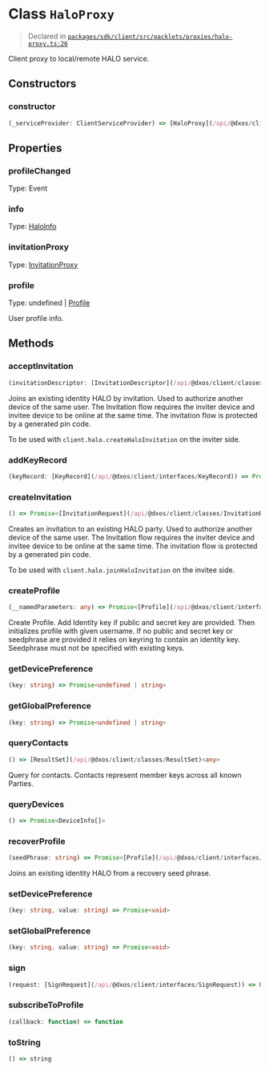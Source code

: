 # Class `HaloProxy`
> Declared in [`packages/sdk/client/src/packlets/proxies/halo-proxy.ts:26`](https://github.com/dxos/protocols/blob/main/packages/sdk/client/src/packlets/proxies/halo-proxy.ts#L26)


Client proxy to local/remote HALO service.

## Constructors
### constructor
```ts
(_serviceProvider: ClientServiceProvider) => [HaloProxy](/api/@dxos/client/classes/HaloProxy)
```

## Properties
### profileChanged 
Type: Event<void>
### info
Type: [HaloInfo](/api/@dxos/client/interfaces/HaloInfo)
### invitationProxy
Type: [InvitationProxy](/api/@dxos/client/classes/InvitationProxy)
### profile
Type: undefined | [Profile](/api/@dxos/client/interfaces/Profile)

User profile info.

## Methods
### acceptInvitation
```ts
(invitationDescriptor: [InvitationDescriptor](/api/@dxos/client/classes/InvitationDescriptor)) => [Invitation](/api/@dxos/client/classes/Invitation)<void>
```
Joins an existing identity HALO by invitation.
Used to authorize another device of the same user.
The Invitation flow requires the inviter device and invitee device to be online at the same time.
The invitation flow is protected by a generated pin code.

To be used with  `client.halo.createHaloInvitation`  on the inviter side.
### addKeyRecord
```ts
(keyRecord: [KeyRecord](/api/@dxos/client/interfaces/KeyRecord)) => Promise<void>
```
### createInvitation
```ts
() => Promise<[InvitationRequest](/api/@dxos/client/classes/InvitationRequest)>
```
Creates an invitation to an existing HALO party.
Used to authorize another device of the same user.
The Invitation flow requires the inviter device and invitee device to be online at the same time.
The invitation flow is protected by a generated pin code.

To be used with  `client.halo.joinHaloInvitation`  on the invitee side.
### createProfile
```ts
(__namedParameters: any) => Promise<[Profile](/api/@dxos/client/interfaces/Profile)>
```
Create Profile.
Add Identity key if public and secret key are provided.
Then initializes profile with given username.
If no public and secret key or seedphrase are provided it relies on keyring to contain an identity key.
Seedphrase must not be specified with existing keys.
### getDevicePreference
```ts
(key: string) => Promise<undefined | string>
```
### getGlobalPreference
```ts
(key: string) => Promise<undefined | string>
```
### queryContacts
```ts
() => [ResultSet](/api/@dxos/client/classes/ResultSet)<any>
```
Query for contacts. Contacts represent member keys across all known Parties.
### queryDevices
```ts
() => Promise<DeviceInfo[]>
```
### recoverProfile
```ts
(seedPhrase: string) => Promise<[Profile](/api/@dxos/client/interfaces/Profile)>
```
Joins an existing identity HALO from a recovery seed phrase.
### setDevicePreference
```ts
(key: string, value: string) => Promise<void>
```
### setGlobalPreference
```ts
(key: string, value: string) => Promise<void>
```
### sign
```ts
(request: [SignRequest](/api/@dxos/client/interfaces/SignRequest)) => Promise<[SignResponse](/api/@dxos/client/interfaces/SignResponse)>
```
### subscribeToProfile
```ts
(callback: function) => function
```
### toString
```ts
() => string
```